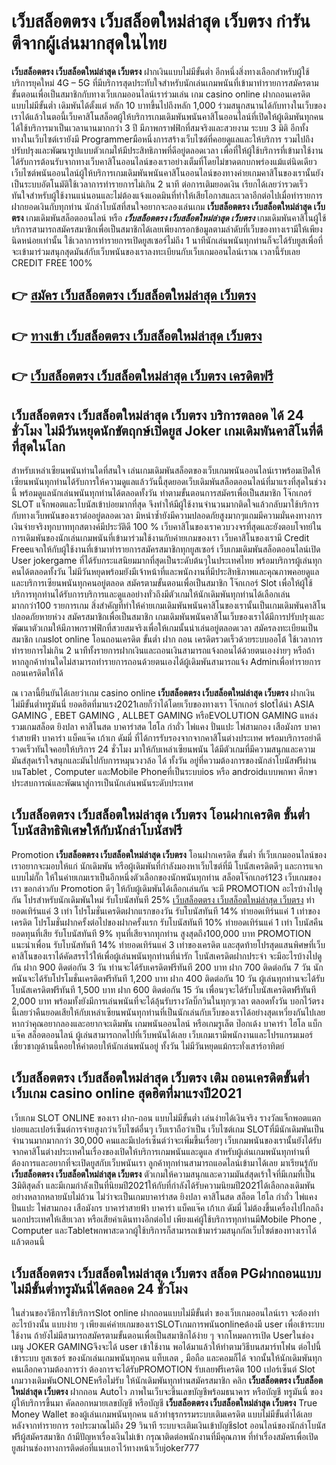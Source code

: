 # เว็บสล็อตตรง เว็บสล็อตใหม่ล่าสุด เว็บตรง  กำรันตีจากผู้เล่นมากสุดในไทย 

**เว็บสล็อตตรง เว็บสล็อตใหม่ล่าสุด เว็บตรง** ฝากเงินแบบไม่มีขั้นต่ำ  อีกหนึ่งสิ่งทางเลือกสำหรับผู้ใช้บริการยุคใหม่ 4G – 5G ที่มีบริการสุดประทับใจสำหรับนักเล่นเกมพนันที่เข้ามาทำรายการสมัครตามขั้นตอนเพื่อเป็นสมาชิกกับทางเว็บเกมออนไลน์เราร่วมเล่น เกม casino online ฝากถอนเครดิต แบบไม่มีขั้นต่ำ เดิมพันได้ตั้งแต่ หลัก 10 บาทขึ้นไปถึงหลัก 1,000 ร่วมสนุกสนานได้กับทางในเว็บของเราได้แล้วในตอนี้เว็บคาสิโนสล็อตผู้ให้บริการเกมเดิมพันพนันคาสิโนออนไลน์ที่เปิดให้ผู้เดิมพันทุกคนได้ใช้บริการมาเป็นเวลานานมากกว่า 3 ปี มีภาพกราฟฟิกที่สมจริงและสวยงาม ระบบ 3 มิติ
อีกทั้งทางในเว็บไซต์เรายังมี Programmerมือหนึ่งการสร้างเว็บไซต์ที่คอยดูแลและให้บริการ  รวมไปถึงปรับปรุงและพัฒนารูปแบบตัวเกมให้มีประสิทธิภาพที่ดีอยู่ตลอดเวลา เพื่อที่ให้ผู้ใช้บริการที่เข้ามาใช้งานได้รับการต้อนรับจากทางเว็บคาสิโนออนไลน์ของเราอย่างเต็มที่โดยไม่ขาดตกบกพร่องแม้แต่นิดเดียว เว็บไซต์พนันออนไลน์ผู้ให้บริการเกมเดิมพันพนันคาสิโนออนไลน์ของทางค่ายเกมคาสิโนของเรานั้นยังเป็นระบบอัตโนมัติใช้เวลาการทำรายการไม่เกิน 2 นาที ต่อการเติมยอดเงิน เรียกได้เลยว่ารวดเร็ว ทันใจสำหรับผู้ใช้งานแน่นอนและไม่ต้องแจ้งแอดมินที่ทำให้เสียโอกาสและเวลาอีกต่อไปเมื่อทำรายการฝากยอดเงินกับทุกท่าน
นักล่าโบนัสที่สนใจอยากจะลองเล่นเกม **เว็บสล็อตตรง เว็บสล็อตใหม่ล่าสุด เว็บตรง** เกมเดิมพันสล็อตออนไลน์ หรือ ***เว็บสล็อตตรง เว็บสล็อตใหม่ล่าสุด เว็บตรง*** เกมเดิมพันคาสิโนผู้ใช้บริการสามารถสมัครสมาชิกเพื่อเป็นสมาชิกได้เลยเพียงกรอกข้อมูลตามลำดับที่เว็บของทางเรามีให้เพียงนิดหน่อยเท่านั้น ใช้เวลาการทำรายการเปิดยูสเซอร์ไม่ถึง 1 นาทีนักเล่นพนันทุกท่านก็จะได้รับยูสเพื่อที่จะเข้ามาร่วมสนุกสุดมันส์กับเว็บพนันของเราลงทะเบียนกับเว็บเกมออนไลน์เราณ เวลานี้รับเลย CREDIT FREE 100%

## 👉 [สมัคร เว็บสล็อตตรง เว็บสล็อตใหม่ล่าสุด เว็บตรง](https://archa888.com/)
## 👉 [ทางเข้า เว็บสล็อตตรง เว็บสล็อตใหม่ล่าสุด เว็บตรง](https://archa888.com/)
## 👉 [เว็บสล็อตตรง เว็บสล็อตใหม่ล่าสุด เว็บตรง เครดิตฟรี](https://archa888.com/)

## เว็บสล็อตตรง เว็บสล็อตใหม่ล่าสุด เว็บตรง บริการตลอด ได้ 24 ชั่วโมง ไม่มีวันหยุดนักขัตฤกษ์เปิดยูส Joker เกมเดิมพันคาสิโนที่ดีที่สุดในโลก

สำหรับเหล่าเซียนพนันท่านใดที่สนใจ เล่นเกมเดิมพันสล็อตของเว็บเกมพนันออนไลน์เราพร้อมเปิดให้เซียนพนันทุกท่านได้รับการให้ความดูแลแล้ววันนี้สุดยอดเว็บเดิมพันสล็อตออนไลน์ที่มาแรงที่สุดในช่วงนี้ พร้อมดูแลนักเล่นพนันทุกท่านได้ตลอดทั้งวัน ทำตามขั้นตอนการสมัครเพื่อเป็นสมาชิก โจ๊กเกอร์ SLOT แจ็กพอตและโบนัสเข้าบ่อยมากที่สุด จึงทำให้มีผู้ใช้งานจำนวนมากติดใจแล้วกลับมาใช้บริการกับทางเว็บพนันของเราต่ออยู่ตลอดเวลา มิหนำซ้ำยังมีความปลอดภัยสูงมากๆแถมมีความมั่นคงทางการเงินจ่ายจริงทุกบาททุกสตางค์มีประวัติดี 100 % เว็บคาสิโนของเราควบวงจรที่สุดและยังตอบโจทย์ในการเดิมพันของนักเล่นเกมพนันที่เข้ามาร่วมใช้งานกับค่ายเกมของเรา
เว็บคาสิโนของเรามี Credit Freeแจกให้กับผู้ใช้งานที่เข้ามาทำรายการสมัครสมาชิกทุกยูสเซอร์ เว็บเกมเดิมพันสล็อตออนไลน์เปิด User jokergame ที่ได้รับกระแสนิยมมากที่สุดเป็นระดับต้นๆในประเทศไทย พร้อมบริการผู้เล่นทุกคนได้ตลอดทั้งวัน ไม่มีวันหยุดพร้อมยังมีเจ้าหน้าที่และพนักงานที่มีประสิทธิภาพและคุณภาพคอยดูแลและบริการเซียนพนันทุกคนอยู่ตลอด สมัครตามขั้นตอนเพื่อเป็นสมาชิก โจ๊กเกอร์ Slot เพื่อให้ผู้ใช้บริการทุกท่านได้รับการบริการและดูแลอย่างทั่วถึงมีตัวเกมให้นักเดิมพันทุกท่านได้เลือกเล่นมากกว่า100 รายการเกม
สิ่งสำคัญที่ทำให้ค่ายเกมเดิมพันพนันคาสิโนของเรานั้นเป็นเกมเดิมพันคาสิโนปลอดภัยหายห่วง สมัครสมาชิกเพื่อเป็นสมาชิก  เกมเดิมพันพนันคาสิโนเว็บของเราได้มีการปรับปรุงและพัฒนาตัวเกมให้มีภาพกราฟฟิกที่สวยสมจริงเพื่อให้เกมนั้นน่าเล่นอยู่ตลอดเวลา สมัครลงทะเบียนเป็นสมาชิก เกมslot online โอนถอนเครดิต ขั้นต่ำ ฝาก ถอน เครดิตรวดเร็วด้วยระบบออโต้ ใช้เวลาการทำรายการไม่เกิน 2 นาทีทั้งรายการฝากเงินและถอนเงินสามารถแจ้งถอนได้ด้วยตนเองง่ายๆ หรือถ้าหากลูกค้าท่านใดไม่สามารถทำรายการถอนด้วยตนเองได้ผู้เดิมพันสามารถแจ้ง Adminเพื่อทำรายการถอนเครดิตให้ได้

ณ เวลานี้ยืนยันได้เลยว่าเกม casino online **เว็บสล็อตตรง เว็บสล็อตใหม่ล่าสุด เว็บตรง** ฝากเงินไม่มีขั้นต่ำทรูมันนี่ ยอดฮิตที่มาแรง2021เลยก็ว่าได้โดยเว็บของทางเรา โจ๊กเกอร์ slotได้นำ  ASIA GAMING , EBET GAMING , ALLBET GAMING หรือEVOLUTION GAMING แหล่งรวมเกมสล็อต ยิงปลา คาสิโนสด บาคาร่าสด ไฮโล กำถั่ว ไพ่แคง ปั่นแปะ ไพ่สามกอง เสือมังกร บาคาร่าสายฟ้า บาคาร่า แบ็คแจ๊ค เก้าเก ดัมมี่ ที่ได้การรับรองจากจากคาสิโนต่างประเทศ พร้อมบริการอย่าดีรวดเร็วทันใจคอยให้บริการ 24 ชั่วโมง มาให้กับเหล่าเซียนพนัน ได้มีตัวเกมที่มีความสนุกและความมันส์สุดเร้าใจสนุกและมันไปกับการหมุนวงวล้อ ได้ ทั้งวัน อยู่ที่ความต้องการของนักล่าโบนัสฟรีผ่านบนTablet , Computer และMobile Phoneที่เป็นระบบios หรือ androidแบบพกพา ศึกษาประสบการณ์และพัฒนาสู่การเป็นนักเล่นพนันระดับประเทศ

## เว็บสล็อตตรง เว็บสล็อตใหม่ล่าสุด เว็บตรง โอนฝากเครดิต ขั้นต่ำ โบนัสสิทธิพิเศษให้กับนักล่าโบนัสฟรี

 Promotion  **เว็บสล็อตตรง เว็บสล็อตใหม่ล่าสุด เว็บตรง** โอนฝากเครดิต ขั้นต่ำ ที่เว็บเกมออนไลน์ของเราอยากจะมอบให้แก่  นักเดิมพัน หรือผู้เดิมพันที่กำลังมองหาเว็บไซต์ที่มี โบนัสเครดิตดีๆ และการแจกแบบไม่กั๊ก ให้ในค่ายเกมเราเป็นอีกหนึ่งตัวเลือกของนักพนันทุกท่าน สล็อตโจ๊กเกอร์123 เว็บเกมของเรา ขอกล่าวกับ Promotion ดีๆ ให้กับผู้เดิมพันได้เลือกเล่นกัน จะมี PROMOTION อะไรบ้างไปดูกัน
โปรสำหรับนักเดิมพันใหม่ รับโบนัสทันที 25% [เว็บสล็อตตรง เว็บสล็อตใหม่ล่าสุด เว็บตรง](https://archa888.com/) ทำยอดเทิร์นแค่ 3 เท่า
โปรโมชั่นเครดิตฝากแรกของวัน รับโบนัสทันที 14% ทำยอดเทิร์นแค่ 1 เท่าของเครดิต
โปรโมชั่นฝากครั้งต่อไปของฝากครั้งแรก รับโบนัสทันที 10% ทำยอดเทิร์นแค่ 1 เท่า
โบนัสคืนยอดทุนที่เสีย รับโบนัสทันที 9% ทุนที่เสียจากทุกท่าน สูงสุดถึง100,000 บาท
 PROMOTION แนะนำเพื่อน รับโบนัสทันที 14% ทำยอดเทิร์นแค่ 3 เท่าของเครดิต
และสุดท้ายโปรสุดแสนพิศษที่เว็บคาสิโนของเราได้คัดสรรไว้ให้เพื่อผู้เล่นพนันทุกท่านที่น่ารัก โบนัสเครดิตฝากประจำ จะมีอะไรบ้างไปดูกัน
ฝาก 900 ติดต่อกัน 3 วัน ท่านจะได้รับเครดิตฟรีทันที 200 บาท
ฝาก 700 ติดต่อกัน 7 วัน นักพนันจะได้รับโปรโมชั่นเครดิตฟรีทันที 1,200 บาท
ฝาก 400 ติดต่อกัน 10 วัน ผู้เล่นทุกท่านจะได้รับโบนัสเครดิตฟรีทันที 1,500 บาท
ฝาก 600 ติดต่อกัน 15 วัน เพื่อนๆจะได้รับโบนัสเครดิตฟรีทันที 2,000 บาท
พร้อมทั้งยังมีการเล่นพนันที่จะได้ลุ้นรับรางวัลบิ๊กวินในทุกๆเวลา ตลอดทั้งวัน บอกไว้ตรงนี้เลยว่าคืนยอดเสียให้กับเหล่าเซียนพนันทุกท่านที่เป็นนักเล่นกับเว็บของเราได้อย่างสุดเหวี่ยงกันไปเลย หากว่าคุณอยากลองและอยากจะเดิมพัน เกมพนันออนไลน์ หรือเกมรูเล็ต  ป๊อกเด้ง บาคาร่า ไฮโล แบ็กแจ๊ค สล็อตออนไลน์ ผู้เล่นสามารถกดไปที่เว็บพนันได้เลย เว็บเกมเรามีพนักงานและโปรแกรมเมอร์เชี่ยวชาญด้านนี้คอยให้คำตอบให้นักเล่นพนันอยู่ ทั้งวัน ไม่มีวันหยุดแม้กระทั่งเสาร์อาทิตย์

## เว็บสล็อตตรง เว็บสล็อตใหม่ล่าสุด เว็บตรง เติม ถอนเครดิตขั้นต่ำ  เว็บเกม casino online สุดฮิตที่มาแรงปี2021

เว็บเกม SLOT ONLINE ของเรา ฝาก-ถอน แบบไม่มีขั้นต่ำ เล่นง่ายได้เงินจริง รางวัลแจ็กพอตแตกบ่อยและเปอร์เซ็นต์การจ่ายสูงกว่าเว็บไซต์อื่นๆ เว็บเราถือว่าเป็น เว็บไซต์เกม SLOTที่มีนักเดิมพันเป็นจำนวนมากมากกว่า 30,000 คนและมีเปอร์เซ็นต์ว่าจะเพิ่มขึ้นเรื่อยๆ เว็บเกมพนันของเรานั้นยังได้รับจากคาสิโนต่างประเทศในเรื่องของเปิดให้บริการเกมพนันและดูแล สำหรับผู้เล่นเกมพนันทุกท่านที่ต้องการและอยากที่จะเปิดยูสกับเว็บพนันเรา ลูกค้าทุกท่านสามารถแอดไลน์เข้ามาได้เลย
	มาเรียนรู้กับ **เว็บสล็อตตรง เว็บสล็อตใหม่ล่าสุด เว็บตรง** ตัวเกมให้ความสนุกและความมันส์สุดเร้าใจที่มีเกมที่เป็น 3มิติสุดล้ำ และมีเกมกำลังเป็นที่นิยมปี2021ให้กับที่กำลังได้รับความนิยมปี2021ได้เลือกลงเดิมพันอย่างหลากหลายนับไม่ถ้วน  ไม่ว่าจะเป็นเกมบาคาร่าสด ยิงปลา คาสิโนสด สล็อต ไฮโล กำถั่ว ไพ่แคง ปั่นแปะ ไพ่สามกอง เสือมังกร บาคาร่าสายฟ้า บาคาร่า แบ็คแจ๊ค เก้าเก ดัมมี่ ไม่ต้องขึ้นเครื่องไปไกลถึงนอกประเทศให้เสียเวลา หรือเสียค่าเดินทางอีกต่อไป เพียงแค่ผู้ใช้บริการทุกท่านมีMobile Phone , Computer และTabletพกพาสะดวกผู้ใช้บริการก็สามารถเข้ามาร่วมสนุกกัลเว็บไซต์ของทางเราได้แล้วตอนนี้

## เว็บสล็อตตรง เว็บสล็อตใหม่ล่าสุด เว็บตรง สล็อต PGฝากถอนแบบไม่มีขั้นต่ำทรูมันนี่ได้ตลอด 24 ชั่วโมง

ในส่วนของวิธีการใช้บริการSlot online ฝากถอนแบบไม่มีขั้นต่ำ ของเว็บเกมออนไลน์เรา จะต้องทำอะไรบ้างนั้น แบบง่าย ๆ เพียงแค่ค่ายเกมของเราSLOTเกมการพนันonlineต้องมี user เพื่อเข้าระบบใช้งาน ถ้ายังไม่มีสามารถสมัครตามขั้นตอนเพื่อเป็นสมาชิกได้ง่าย ๆ จากโหมดการเปิด Userในช่อง เมนู JOKER GAMINGจึงจะได้ user เข้าใช้งาน พอได้มาแล้วให้ทำตามวิธีบนสมาร์ทโฟน ต่อไปนี้
เข้าระบบ ยูสเซอร์  ของนักเล่นเกมพนันทุกคน แท็บเลต , มือถือ และคอมก็ได้
จากนั้นให้นักเดิมพันทุกคนเลือกความต้องการว่า ต้องการจะได้รับPROMOTION รับเลยฟรีเครดิต 100 เปอร์เซ็นต์  Slot เกมวางเดิมพันONLONEหรือไม่รับ
ให้นักเดิมพันทุกท่านสมัครสมาชิก คลิก **เว็บสล็อตตรง เว็บสล็อตใหม่ล่าสุด เว็บตรง** ฝากถอน Autoไว ภาพในเว็บจะขึ้นเลขบัญชีพร้อมธนาคาร หรือบัญชี ทรูมันนี่ ของผู้ให้บริการขึ้นมา
คัดลอกหมายเลขบัญชี หรือบัญชี **เว็บสล็อตตรง เว็บสล็อตใหม่ล่าสุด เว็บตรง** True Money Wallet ของผู้เล่นเกมพนันทุกคน แล้วทำธุรกรรมระบบเติมเครดิต แบบไม่มีขั้นต่ำได้เลย
หลังจากทำรายการ รอประมาณไม่ถึง 29 วินาที ระบบจะเติมเงินเข้าบัญชีslot ออนไลน์ของนักล่าโบนัสฟรีผู้สมัครสมาชิก
ถ้ามีปัญหาเรื่องเงินไม่เข้า กรุณาติดต่อพนักงานที่มีคุณภาพ ที่ทำเรื่องสมัครเพื่อเปิดยูสผ่านช่องทางการติดต่อที่แนบเอาไว้ทางหน้าเว็บjoker777


